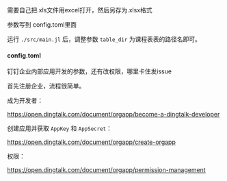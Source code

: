需要自己把.xls文件用excel打开，然后另存为.xlsx格式

参数写到 config.toml里面

运行 `./src/main.jl` 后，调整参数 `table_dir` 为课程表表的路径名即可。

#### config.toml

钉钉企业内部应用开发的参数，还有改权限，哪里卡住发issue

首先注册企业，流程很简单。

成为开发者：

https://open.dingtalk.com/document/orgapp/become-a-dingtalk-developer

创建应用并获取 `AppKey` 和 `AppSecret`：

https://open.dingtalk.com/document/orgapp/create-orgapp

权限：

https://open.dingtalk.com/document/orgapp/permission-management
